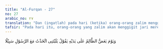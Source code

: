```yaml
---
title: "Al-Furqan - 27"
no: 27
arabic_no: ٢٧
translation: "Dan (ingatlah) pada hari (ketika) orang-orang zalim menggigit dua jarinya, (menyesali perbuatannya) seraya berkata, “Wahai! Sekiranya (dulu) aku mengambil jalan bersama Rasul.  "
tafsir: "Pada hari itu, orang-orang yang zalim akan menggigit jari mereka dengan penuh penyesalan karena telah melalaikan kewajiban-kewajibannya selama hidup di dunia. Dengan sombong, mereka telah berpaling dari kebenaran yang dibawa oleh utusan Allah kepada mereka. Mereka menangis tersedu-sedu menyesali diri seandainya dulu ketika hidup di dunia mereka mengikuti ajakan Rasulullah kepada jalan yang lurus yang membawa keselamatan dunia dan akhirat. Mereka berkata dengan penuh penyesalan, \"Seandainya aku di dunia dulu mengikuti Muhammad, bersama-sama beliau menuju jalan yang benar. Andaikan aku dulu dapat menahan kesombongan sehingga dengan tulus ikhlas memeluk agama Islam, niscaya aku tidak merasakan kesulitan ini.\" Hanya sayang penyesalan itu tidak berguna lagi. \n\nMereka menyesal karena keliru mencari kawan. Ini kecelakaan dan kebinasaan yang besar. \"Seandainya aku dulu tidak menjadikan si fulan itu teman akrabku, tentu dia tidak dapat menjerumuskan aku ke dalam kesesatan.\" Memang yang menjerumuskan manusia ke dalam kecelakaan dan kesesatan itu ada kalanya setan sendiri atau setan yang berbentuk manusia, seperti seorang musyrik Arab yang bernama Ubay bin Khalaf.\n\nPersahabatan 'Uqbah bin Abi Mu'aith dengan Ubay bin Khalaf sangat berpengaruh baginya. 'Uqbah bin Abi Mu'aith sering menghadiri pengajian Nabi Muhammad sehingga menjadi kenalan yang baik. Pada suatu hari, ia mengundang Nabi Muhammad untuk makan di rumahnya. Ketika itu, Nabi tidak mau makan kecuali jika 'Uqbah bin Abi Mu'aith mau masuk Islam, lalu 'Uqbah membaca dua kalimat syahadat.\n\nNamun sahabat 'Uqbah bin Abi Mu'aith yang bernama Ubay bin Khalaf tidak senang dan marah kepadanya. 'Uqbah bin Abi Mu'aith lalu mengatakan bahwa ia masuk Islam hanya pura-pura saja. Ubay bin Khalaf menyuruh agar 'Uqbah bin Abi Mu'aith meludahi wajah Nabi Muhammad. Hal itu lalu dilakukannya ketika beliau sedang melaksanakan salat di Dar an-Nadwah, dekat Baitullah. 'Uqbah bin Abi Mu'aith mematuhi apa yang dikehendaki sahabatnya. Demikianlah akibat persahabatan dengan orang yang tidak baik akan membawa akibat yang tidak baik pula. \n\nNabi Muhammad memberi pedoman agar selalu mencari sahabat atau teman akrab yang baik. Sabda beliau:\n\nSeseorang akan mengikuti perilaku temannya, maka perhatikanlah siapa temanmu. (Riwayat Abu Dawud dan at-Tirmidzi dari Abu Hurairah)\n\nDan sabda Rasulullah saw:\n\nPerumpamaan teman duduk yang baik dan yang jahat ialah seperti pembawa minyak kasturi dan pandai besi. Pembawa minyak kasturi itu adakalanya kamu menerima atau membeli minyak daripadanya. Dan paling sedikit kamu mendapatkan bau harum daripadanya. Adapun pandai besi kadang-kadang ia membakar pakaianmu (karena semburan apinya) atau kamu menjumpai bau yang tidak sedap.\" (Riwayat asy-Syaikhan dari Abu Musa al-Asy'ari)."
---
```

وَيَوْمَ يَعَضُّ الظَّالِمُ عَلٰى يَدَيْهِ يَقُوْلُ يٰلَيْتَنِى اتَّخَذْتُ مَعَ الرَّسُوْلِ سَبِيْلًا 
